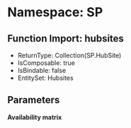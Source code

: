 # Namespace: SP

## Function Import: hubsites

- ReturnType: Collection(SP.HubSite)
- IsComposable: true
- IsBindable: false
- EntitySet: Hubsites

## Parameters

**Availability matrix**

